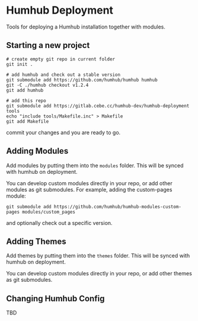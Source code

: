Humhub Deployment
=================

Tools for deploying a Humhub installation together with modules.

Starting a new project
----------------------

```
# create empty git repo in current folder
git init .

# add humhub and check out a stable version
git submodule add https://github.com/humhub/humhub humhub
git -C ./humhub checkout v1.2.4
git add humhub

# add this repo
git submodule add https://gitlab.cebe.cc/humhub-dev/humhub-deployment tools
echo "include tools/Makefile.inc" > Makefile
git add Makefile
```

commit your changes and you are ready to go.

Adding Modules
--------------

Add modules by putting them into the `modules` folder. This will
be synced with humhub on deployment.

You can develop custom modules directly in your repo, or add other modules as
git submodules. For example, adding the custom-pages module:

```
git submodule add https://github.com/humhub/humhub-modules-custom-pages modules/custom_pages
```

and optionally check out a specific version.

Adding Themes
-------------

Add themes by putting them into the `themes` folder. This will
be synced with humhub on deployment.

You can develop custom modules directly in your repo, or add other themes as
git submodules.

Changing Humhub Config
----------------------

TBD

